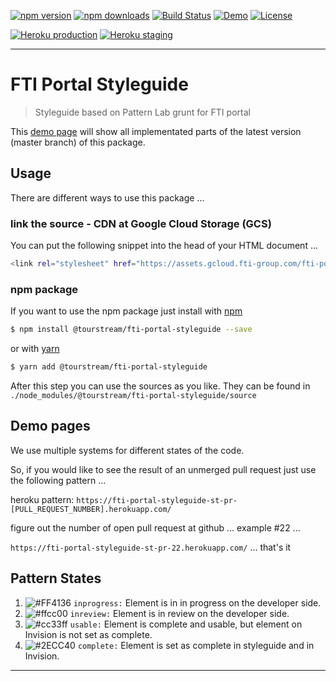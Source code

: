 [![npm version][npm-version-image]][npm-version-url]
[![npm downloads][npm-downloads-image]][npm-downloads-url]
[![Build Status][travis-image]][travis-url]
[![Demo][demo-image]][demo-url]
[![License][license-image]][license-url]

[![Heroku production][heroku-production-image]][heroku-production-url]
[![Heroku staging][heroku-staging-image]][heroku-staging-url]
***

# FTI Portal Styleguide

> Styleguide based on Pattern Lab grunt for FTI portal

This [demo page][demo-url] will show all implementated parts of the latest version (master branch) of this package.

## Usage

There are different ways to use this package ...


### link the source - CDN at Google Cloud Storage (GCS)

You can put the following snippet into the head of your HTML document ...

```sh
<link rel="stylesheet" href="https://assets.gcloud.fti-group.com/fti-portal-styleguide/latest/css/style.css">
```


### npm package

If you want to use the npm package just install with [npm](https://www.npmjs.com/)
                                                
```sh
$ npm install @tourstream/fti-portal-styleguide --save
```

or with [yarn](https://yarnpkg.com/lang/en/)

```sh
$ yarn add @tourstream/fti-portal-styleguide
```

After this step you can use the sources as you like. They can be found in `./node_modules/@tourstream/fti-portal-styleguide/source`


## Demo pages

We use multiple systems for different states of the code.

So, if you would like to see the result of an unmerged pull request just use the following pattern ...

heroku pattern: `https://fti-portal-styleguide-st-pr-[PULL_REQUEST_NUMBER].herokuapp.com/`

figure out the number of open pull request at github ... example #22 ...

 `https://fti-portal-styleguide-st-pr-22.herokuapp.com/` ... that's it
 
## Pattern States

1. ![#FF4136](https://placehold.it/15/ff4136/000000?text=+) `inprogress:` Element is in in progress on the developer side.
2. ![#ffcc00](https://placehold.it/15/ffccoo/000000?text=+) `inreview:` Element is in review on the developer side.
3. ![#cc33ff](https://placehold.it/15/cc33ff/000000?text=+) `usable:` Element is complete and usable, but element on Invision is not set as complete.
4. ![#2ECC40](https://placehold.it/15/2ecc40/000000?text=+) `complete:` Element is set as complete in styleguide and in Invision.

***

[npm-version-image]: https://img.shields.io/npm/v/%40tourstream%2Ffti-portal-styleguide.svg?style=flat-square
[npm-version-url]: https://www.npmjs.com/package/@tourstream/fti-portal-styleguide
[npm-downloads-image]: https://img.shields.io/npm/dm/%40tourstream%2Ffti-portal-styleguide.svg?style=flat-square
[npm-downloads-url]: https://www.npmjs.com/package/@tourstream/fti-portal-styleguide

[travis-image]: https://img.shields.io/travis/tourstream/fti-portal-styleguide.svg?style=flat-square
[travis-url]: https://travis-ci.org/tourstream/fti-portal-styleguide

[demo-image]: https://img.shields.io/badge/Demo-latest-%230099cc.svg?style=flat-square
[demo-url]: https://assets.gcloud.fti-group.com/fti-portal-styleguide/latest/index.html

[license-image]: https://img.shields.io/github/license/tourstream/fti-portal-styleguide.svg?style=flat-square
[license-url]: https://github.com/tourstream/fti-portal-styleguide/blob/master/LICENSE

[heroku-production-image]: https://img.shields.io/badge/Heroku-production-79589F.svg?style=flat-square
[heroku-production-url]: https://fti-portal-styleguide.herokuapp.com/
[heroku-staging-image]: https://img.shields.io/badge/Heroku-staging-79589F.svg?style=flat-square
[heroku-staging-url]: https://fti-portal-styleguide-staging.herokuapp.com/
